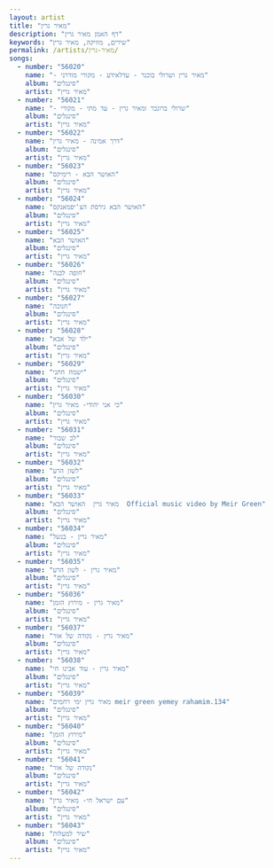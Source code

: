 ```yaml
---
layout: artist
title: "מאיר גרין"
description: "דף האמן מאיר גרין"
keywords: "שירים, מוזיקה, מאיר גרין"
permalink: /artists/מאיר-גרין/
songs:
  - number: "56020"
    name: "- מאיר גרין ושרולי בוכנר - עדלאידע - מקורי מודרני"
    album: "סינגלים"
    artist: "מאיר גרין"
  - number: "56021"
    name: "- שרולי ברונכר ומאיר גרין - עד מתי - מקורי"
    album: "סינגלים"
    artist: "מאיר גרין"
  - number: "56022"
    name: "דרך אמינה - מאיר גרין"
    album: "סינגלים"
    artist: "מאיר גרין"
  - number: "56023"
    name: "האושר הבא - רימיקס"
    album: "סינגלים"
    artist: "מאיר גרין"
  - number: "56024"
    name: "האושר הבא גירסת הצ'יפמאנקס"
    album: "סינגלים"
    artist: "מאיר גרין"
  - number: "56025"
    name: "האושר הבא"
    album: "סינגלים"
    artist: "מאיר גרין"
  - number: "56026"
    name: "חופה לבנה"
    album: "סינגלים"
    artist: "מאיר גרין"
  - number: "56027"
    name: "חנוכה"
    album: "סינגלים"
    artist: "מאיר גרין"
  - number: "56028"
    name: "ילד של אבא"
    album: "סינגלים"
    artist: "מאיר גרין"
  - number: "56029"
    name: "ישמח חתני"
    album: "סינגלים"
    artist: "מאיר גרין"
  - number: "56030"
    name: "כי אני יהודי- מאיר גרין"
    album: "סינגלים"
    artist: "מאיר גרין"
  - number: "56031"
    name: "לב שבור"
    album: "סינגלים"
    artist: "מאיר גרין"
  - number: "56032"
    name: "לשון הרע"
    album: "סינגלים"
    artist: "מאיר גרין"
  - number: "56033"
    name: "מאיר גרין  האושר הבא  Official music video by Meir Green"
    album: "סינגלים"
    artist: "מאיר גרין"
  - number: "56034"
    name: "מאיר גרין - בנשל"
    album: "סינגלים"
    artist: "מאיר גרין"
  - number: "56035"
    name: "מאיר גרין - לשון הרע"
    album: "סינגלים"
    artist: "מאיר גרין"
  - number: "56036"
    name: "מאיר גרין - מירוץ הזמן"
    album: "סינגלים"
    artist: "מאיר גרין"
  - number: "56037"
    name: "מאיר גרין - נקודה של אור"
    album: "סינגלים"
    artist: "מאיר גרין"
  - number: "56038"
    name: "מאיר גרין - עוד אבינו חי"
    album: "סינגלים"
    artist: "מאיר גרין"
  - number: "56039"
    name: "מאיר גרין ימי רחמים meir green yemey rahamim.134"
    album: "סינגלים"
    artist: "מאיר גרין"
  - number: "56040"
    name: "מירוץ הזמן"
    album: "סינגלים"
    artist: "מאיר גרין"
  - number: "56041"
    name: "נקודה של אור"
    album: "סינגלים"
    artist: "מאיר גרין"
  - number: "56042"
    name: "עם ישראל חי- מאיר גרין"
    album: "סינגלים"
    artist: "מאיר גרין"
  - number: "56043"
    name: "שיר למעלות"
    album: "סינגלים"
    artist: "מאיר גרין"
---
```

